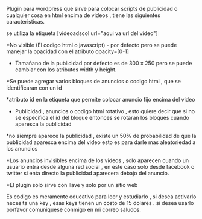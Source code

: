 Plugin para wordpress que sirve para colocar scripts de publicidad o cualquier cosa en html encima de videos , tiene las siguientes caracteristicas.

se utiliza la etiqueta [videoadscol url="aqui va url del video"]

*No visible (El codigo html o javascript) - por defecto pero se puede manejar la opacidad con el atributo opacity=[0-1]

* Tamañano de la publicidad por defecto es de 300 x 250 pero se puede cambiar con los atributos width y height.

*Se puede agregar varios bloques de anuncios o codigo html , que se identificaran con un id

*atributo id en la etiqueta que permite colocar anuncio fijo encima del video

* Publicidad , anuncios o codigo html rotativo , esto quiere decir que si no se especifica el id del bloque entonces se rotaran los bloques cuando aparesca la publicidad

*no siempre aparece la publicidad , existe un 50% de probabilidad de que la publicidad aparesca encima del video esto es para darle mas aleatoriedad a los anuncios

*Los anuncios invisibles encima de los videos , solo aparecen cuando un usuario entra desde alguna red social , en este caso solo desde facebook o twitter si enta directo la publicidad aparecera debajo del anuncio.

*El plugin solo sirve con llave y solo por un sitio web

Es codigo es meramente educativo para leer y estudiarlo , si desea activarlo necesita una key , esas keys  tienen un costo de 15 dolares . si desea usarlo porfavor comuniquese conmigo en mi correo saludos.
